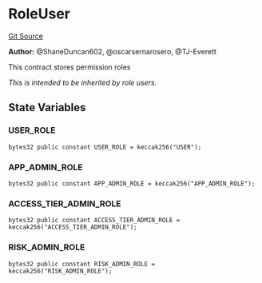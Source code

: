# RoleUser
[Git Source](https://github.com/thrackle-io/rules-protocol/blob/ca661487b49e5b916c4fa8811d6bdafbe530a6c8/src/data/helper/RoleUser.sol)

**Author:**
@ShaneDuncan602, @oscarsernarosero, @TJ-Everett

This contract stores permission roles

*This is intended to be inherited by role users.*


## State Variables
### USER_ROLE

```solidity
bytes32 public constant USER_ROLE = keccak256("USER");
```


### APP_ADMIN_ROLE

```solidity
bytes32 public constant APP_ADMIN_ROLE = keccak256("APP_ADMIN_ROLE");
```


### ACCESS_TIER_ADMIN_ROLE

```solidity
bytes32 public constant ACCESS_TIER_ADMIN_ROLE = keccak256("ACCESS_TIER_ADMIN_ROLE");
```


### RISK_ADMIN_ROLE

```solidity
bytes32 public constant RISK_ADMIN_ROLE = keccak256("RISK_ADMIN_ROLE");
```



